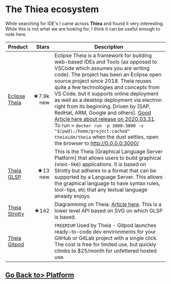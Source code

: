 # The Thiea ecosystem
While searching for IDE's I came across **Thiea** and found it very interesting. While this is not what we are looking for, I think it can be useful enough to note here.

| Product | Stars | Description |
| ------- | -----:| ----------- |
| [Eclipse Theia](https://theia-ide.org/) | ★7.9k new | Eclipse Theia is a framework for building web-based IDEs and Tools (as opposed to VSCode which assumes you are writing code). The project has been an Eclipse open source project since 2018. Theia reuses quite a few technologies and concepts from VS Code, but it supports online deployment as well as a desktop deployment via electron right from its beginning. Driven by [SAP, RedHat, ARM, Google and others]. [Good Article here about release on 2020.03.31](https://www.globenewswire.com/news-release/2020/03/31/2009010/0/en/The-Eclipse-Foundation-Releases-Eclipse-Theia-1-0-a-True-Open-Source-Alternative-to-Visual-Studio-Code.html).<br> To run > `docker run -p 3000:3000 -v "$(pwd):/home/project:cached" theiaide/theia` when the dust settles, open the browser to http://0.0.0.0:3000/ |
| [Theia GLSP](https://www.eclipse.org/glsp/) | ★13 new | This is the Theia [Graphical Language Server Platform] that allows users to build graphical (visio-like) applications. It is based on Strotty but adheres to a format that can be supported by a Language Server. This allows the graphical language to have syntax rules, tool-tips, etc that any textual language already enjoys. |
| [Theia Strotty](https://github.com/theia-ide/sprotty) | ★142 | Diagramming on Theia. [Article here](https://www.typefox.io/blog/sprotty-a-web-based-diagramming-framework). This is a lower level API based on SVG on which GLSP is based. |
| [Theia Gitpod](https://www.gitpod.io/) | | `FREEMIUM` Used by Theia - Gitpod launches ready-to-code dev environments for your GitHub or GitLab project with a single click. The cost is free for limited use, but quickly climbs to $25/month for unfettered hosted use. |

## [Go Back to> Platform](Platform.md#IDE)